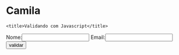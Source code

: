 # Camila


<!DOCTYPE html>
<html>

<head>
		<meta charset= "UTF-8" />
		
	<title>Validando com Javascript</title>
</head>

<body>

<div id="msgEmail"></div>
Nome:<input type="text" id="name"/> 
Email:<input type="text" id="email"/> 
<button id="validar" onclick="validar()">validar</button><br/>


<script language="Javascript">

function validar(){
e=document.getElementById("email").value;
if(email.value.indexOf("@") == -1 ||
    email.valueOf.indexOf(".") == -1 ||
    email.value == "" ||
    email.value == null) {
    alert("Indique um e-mail válido.");
	email.focus();
        return false;
}
else
return true;
}




</script>

</body>
</form>
</script>
</body>

</html>
